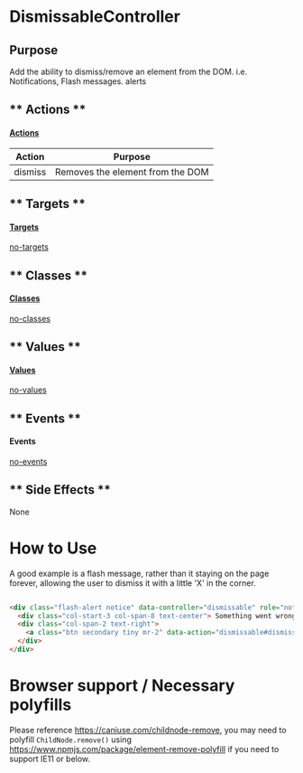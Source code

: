# DismissableController

## Purpose

Add the ability to dismiss/remove an element from the DOM. i.e. Notifications, Flash messages. alerts

<!-- tabs:start -->

## ** Actions **

#### [Actions](https://stimulus.hotwire.dev/reference/actions)

| Action | Purpose |
| --- | --- |
| dismiss | Removes the element from the DOM |

## ** Targets **

#### [Targets](https://stimulus.hotwire.dev/reference/targets)

[no-targets](../_partials/no-targets.md ':include')

## ** Classes **

#### [Classes](https://stimulus.hotwire.dev/reference/classes)

[no-classes](../_partials/no-classes.md ':include')

## ** Values **

#### [Values](https://stimulus.hotwire.dev/reference/values)

[no-values](../_partials/no-values.md ':include')

## ** Events **

#### Events

[no-events](../_partials/no-events.md ':include')

## ** Side Effects **

None

<!-- tabs:end -->

# How to Use

A good example is a flash message, rather than it staying on the page forever, allowing the user to dismiss it with a little 'X' in the corner.

```html

<div class="flash-alert notice" data-controller="dismissable" role="notice">
  <div class="col-start-3 col-span-8 text-center"> Something went wrong, batten down the hatches</div>
  <div class="col-span-2 text-right">
    <a class="btn secondary tiny mr-2" data-action="dismissable#dismiss">X</a>
  </div>
</div>
```

# Browser support / Necessary polyfills

Please reference https://caniuse.com/childnode-remove, you may need to polyfill `ChildNode.remove()` using https://www.npmjs.com/package/element-remove-polyfill
if you need to support IE11 or below. 
